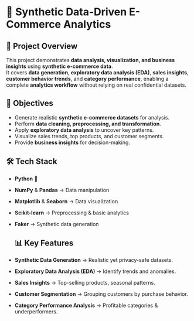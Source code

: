 # 🛒 Synthetic Data-Driven E-Commerce Analytics

## 📌 Project Overview
This project demonstrates **data analysis, visualization, and business insights** using **synthetic e-commerce data**.  
It covers **data generation**, **exploratory data analysis (EDA)**, **sales insights**, **customer behavior trends**, and **category performance**, enabling a complete **analytics workflow** without relying on real confidential datasets.

## 🎯 Objectives
- Generate realistic **synthetic e-commerce datasets** for analysis.
- Perform **data cleaning, preprocessing, and transformation**.
- Apply **exploratory data analysis** to uncover key patterns.
- Visualize sales trends, top products, and customer segments.
- Provide **business insights** for decision-making.

## 🛠️ Tech Stack
- **Python** 🐍
- **NumPy** & **Pandas** → Data manipulation
- **Matplotlib** & **Seaborn** → Data visualization
- **Scikit-learn** → Preprocessing & basic analytics
- **Faker** → Synthetic data generation

  ## 📊 Key Features
- **Synthetic Data Generation** → Realistic yet privacy-safe datasets.
- **Exploratory Data Analysis (EDA)** → Identify trends and anomalies.
- **Sales Insights** → Top-selling products, seasonal patterns.
- **Customer Segmentation** → Grouping customers by purchase behavior.
- **Category Performance Analysis** → Profitable categories & underperformers.
